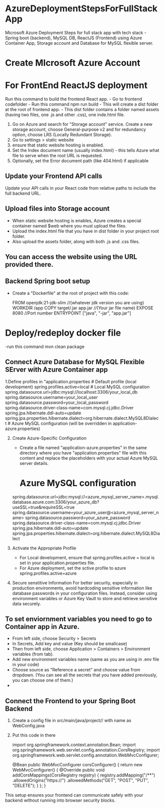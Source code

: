 # AzureDeploymentStepsForFullStackApp
Microsoft Azure Deployment Steps for full stack app with tech stack - Spring boot (backend), MySQL DB, ReactJS (Frontend) using Azure Container App, Storage account and Database for MySQL flexible server.

# Create MIcrosoft Azure Account
# For FrontEnd ReactJS deployment 

  Run this command to build the frontend React app. 
    - Go to frontend codefolder
    - Run this command
      npm run build
    - This will create a dist folder at the root of frontend app.
    - This dist folder contains a folder named assets (having two files, one .js and other .css), one inde.html     file.
1. Go on Azure and search for "Storage account" service. Create a new storage account, choose General-purpose v2 and for redundancy option, choose LRS (Locally Redundant Storage).
2. Go to settings > static website
3. ensure that static website hosting is enabled.
4. Set the Index document name (usually index.html) - this tells Azure what file to serve when the root URL is requested.
5. Optionally, set the Error document path (like 404.html) if applicable

## Update your Frontend API calls
Update your API calls in your React code from relative paths to include the full backend URL.

## Upload files into Storage account

  - When static website hosting is enables, Azure creates a special container named $web where you must upload the files.
  - Upload the index.html file that you have in dist folder in your project root folder.
  - Also upload the assets folder, along with both .js and .css files.
## You can access the website using the URL provided there. 

## Backend Spring boot setup
  - Create a "Dockerfile" at the root of project with this code:
     
    FROM openjdk:21-jdk-slim          //(whatever jdk version you are using)
    WORKDIR /app
    COPY target/<Your-jar-file-name>.jar app.jar        //(Your jar file name)
    EXPOSE 8080           //Port number
    ENTRYPOINT ["java", "-jar", "app.jar"]

# Deploy/redeploy docker file
  -run this command
    mvn clean package
## Connect Azure Database for MySQL Flexible SErver with Azure Container app
   1.Define profiles in "application.properties
    # Default profile (local development)
    spring.profiles.active=local
    # Local MySQL configuration
    spring.datasource.url=jdbc:mysql://localhost:3306/your_local_db
    spring.datasource.username=your_local_user
    spring.datasource.password=your_local_password
    spring.datasource.driver-class-name=com.mysql.cj.jdbc.Driver
    spring.jpa.hibernate.ddl-auto=update
    spring.jpa.properties.hibernate.dialect=org.hibernate.dialect.MySQL8Dialect
    # Azure MySQL configuration (will be overridden in application-azure.properties)
    
  2. Create Azure-Specific Configuration
     - Create a file named "application-azure.properties" in the same directory where you have "application.properties" file with this content and replace the placeholders with your actual Azure MySQL server details.
       # Azure MySQL configuration
      spring.datasource.url=jdbc:mysql://<azure_mysql_server_name>.mysql.database.azure.com:3306/your_azure_db?useSSL=true&requireSSL=true
      spring.datasource.username=your_azure_user@<azure_mysql_server_name>
      spring.datasource.password=your_azure_password
      spring.datasource.driver-class-name=com.mysql.cj.jdbc.Driver
      spring.jpa.hibernate.ddl-auto=update
      spring.jpa.properties.hibernate.dialect=org.hibernate.dialect.MySQL8Dialect

  3. Activate the Appropriate Profile
     - For Local development, ensure that
       spring.profiles.active = local
       is set in your application.properties file.
     - For Azure deployment, set the sctive profile to azure
        spring.profiles.active=azure
  4. Secure senstitive Information
    For better security, especially in production environments, avoid hardcoding sensitive information like   database passwords in your configuration files. Instead, consider using environment variables or Azure Key Vault to store and retrieve sensitive data securely.

## To set enviornment variables you need to go to Container app in Azure.
- From left side, choose Security > Secrets
- In Secrets, Add key and value (Key should be smallcase)
- Then from left side, choose Application > Containers > Environment variables (from tab).
- Add new environment variables name (same as you are using in .env file in your code)
- Choose source as "Reference a secret" and choose value from dropdown. (You can see all the secrets that you have added previously, you can choose one of them.)
-    

## Connect the Frontend to your Spring Boot Backend
1. Create a config file in src/main/java/project/<your-project-name>/ with name as WebConfig.java
2. Put this code in there

    import org.springframework.context.annotation.Bean;
    import org.springframework.web.servlet.config.annotation.CorsRegistry;
    import org.springframework.web.servlet.config.annotation.WebMvcConfigurer;
    
    @Bean
    public WebMvcConfigurer corsConfigurer() {
        return new WebMvcConfigurer() {
            @Override
            public void addCorsMappings(CorsRegistry registry) {
                registry.addMapping("/**")
                        .allowedOrigins("https://<your-frontend-domain>")
                        .allowedMethods("GET", "POST", "PUT", "DELETE");
            }
        };
    }

This setup ensures your frontend can communicate safely with your backend without running into browser security blocks.


